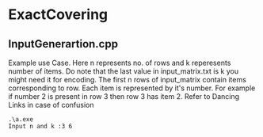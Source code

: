 # ExactCovering


## InputGenerartion.cpp
Example use Case. Here n represents no. of rows and k reperesents number of items. Do note that the last value in input_matrix.txt is k you might need it for encoding. The first n rows of input_matrix contain items corresponding to row. Each item is represented by it's number. For example if number 2 is present in row 3 then row 3 has item 2. Refer to Dancing Links in case of confusion
```
.\a.exe
Input n and k :3 6
```